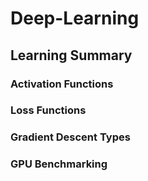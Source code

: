 # Deep-Learning

## Learning Summary
### Activation Functions
### Loss Functions
### Gradient Descent Types
### GPU Benchmarking
